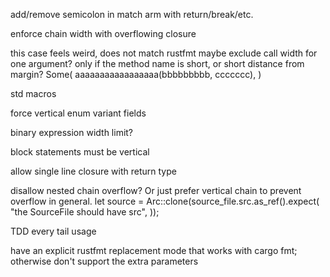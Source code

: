 add/remove semicolon in match arm with return/break/etc.

enforce chain width with overflowing closure

this case feels weird, does not match rustfmt
maybe exclude call width for one argument? only if the method name is short, or short distance from margin?
Some(
    aaaaaaaaaaaaaaaaa(bbbbbbbbb, ccccccc),
)

std macros

force vertical enum variant fields

binary expression width limit?

block statements must be vertical

allow single line closure with return type

disallow nested chain overflow? Or just prefer vertical chain to prevent overflow in general.
let source = Arc::clone(source_file.src.as_ref().expect(
    "the SourceFile should have src",
));

TDD every tail usage

have an explicit rustfmt replacement mode that works with cargo fmt;
otherwise don't support the extra parameters
